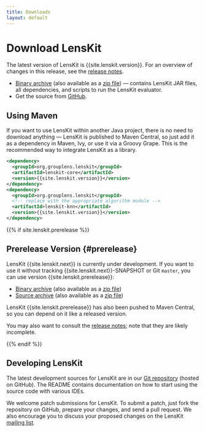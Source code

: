 ```yaml
---
title: Downloads
layout: default
---
```


# Download LensKit

[release notes]: /releases/lenskit-{{site.lenskit.version}}.html

The latest version of LensKit is {{site.lenskit.version}}.  For an
overview of changes in this release, see the
[release notes][].

[bin.zip]: {{site.lenskit.downloadUrl}}/lenskit-{{site.lenskit.version}}.zip
[bin.tgz]: {{site.lenskit.downloadUrl}}/lenskit-{{site.lenskit.version}}.tar.gz
[source]: https://github.com/lenskit/lenskit/releases/tag/lenskit-{{site.lenskit.version}}

- [Binary archive][bin.tgz] (also available as a [zip file][bin.zip]) — contains LensKit JAR files, all dependencies, and scripts to run the LensKit evaluator.
- Get the source from [GitHub][source].

## Using Maven

If you  want to use LensKit  within another Java project,  there is no
need to download anything — LensKit  is published to Maven Central, so
just add  it as a  dependency in  Maven, Ivy, or  use it via  a Groovy
Grape.  This is the recommended way to integrate LensKit as a library.

```xml
<dependency>
  <groupId>org.grouplens.lenskit</groupId>
  <artifactId>lenskit-core</artifactId>
  <version>{{site.lenskit.version}}</version>
</dependency>
<dependency>
  <groupId>org.grouplens.lenskit</groupId>
  <!-- replace with the appropriate algorithm module -->
  <artifactId>lenskit-knn</artifactId>
  <version>{{site.lenskit.version}}</version>
</dependency>
```

{{% if site.lenskit.prerelease %}}
## Prerelease Version {#prerelease}

LensKit {{site.lenskit.next}} is currently under development.  If you want to use it without tracking {{site.lenskit.next}}-SNAPSHOT or Git `master`, you can use version {{site.lenskit.prerelease}}:

[beta.bin.zip]: {{site.lenskit.downloadUrl}}/lenskit-{{site.lenskit.prerelease}}.zip
[beta.bin.tgz]: {{site.lenskit.downloadUrl}}/lenskit-{{site.lenskit.prerelease}}.tar.gz
[beta.source.zip]: {{site.lenskit.downloadUrl}}/lenskit-{{site.lenskit.prerelease}}-source.zip
[beta.source.tgz]: {{site.lenskit.downloadUrl}}/lenskit-{{site.lenskit.prerelease}}-source.tar.gz

- [Binary archive][beta.bin.tgz] (also available as a [zip file][beta.bin.zip])
- [Source archive][beta.source.tgz] (also available as a [zip file][beta.source.zip])

LensKit {{site.lenskit.prerelease}} has also been pushed to Maven Central, so you can depend on it like a released version.

You may also want to consult the [release notes](../releases/lenskit-{{site.lenskit.next}}); note that they are likely incomplete.

{{% endif %}}

## Developing LensKit

[GH]: https://github.com/grouplens/lenskit
[ML]: https://wwws.cs.umn.edu/mm-cs/listinfo/lenskit

The latest development sources for LensKit are in our
[Git repository][GH] (hosted on GitHub).  The README contains
documentation on how to start using the source code with various IDEs.

We welcome patch submissions for LensKit. To submit a patch, just fork
the repository on GitHub, prepare your changes, and send a pull
request.  We also encourage you to discuss your proposed changes on the
LensKit [mailing list][ml].
